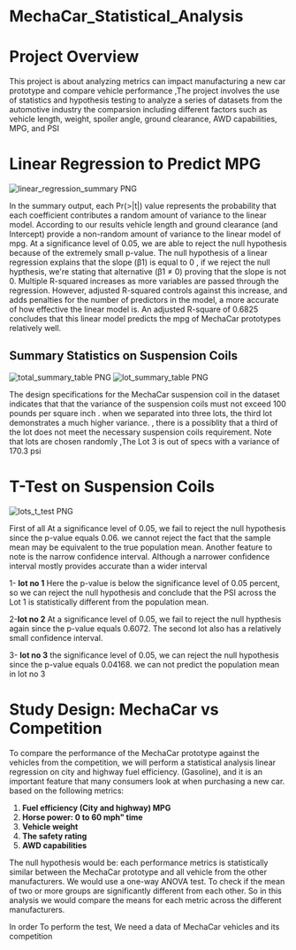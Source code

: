 #   MechaCar_Statistical_Analysis


# Project Overview

This project is about analyzing metrics can  impact manufacturing a new car prototype  and compare vehicle performance ,The project involves the use of statistics and hypothesis testing to analyze a series of datasets from the automotive industry the comparsion including different factors such as   vehicle length, weight, spoiler angle, ground clearance, AWD capabilities, MPG, and PSI


# Linear Regression to Predict MPG




![linear_regression_summary PNG](https://user-images.githubusercontent.com/82621077/128645809-ab470c41-3060-4c22-9568-d2a9e6efd934.png)


In the summary output, each Pr(>|t|) value represents the probability that each coefficient contributes a random amount of variance to the linear model. According to our results vehicle length and ground clearance (and Intercept) provide a non-random amount of variance to the linear model of mpg. At a significance level of 0.05, we are able to reject the null hypothesis because of the extremely small p-value. 
The null hypothesis of a linear regression explains  that the slope (β1) is  equal to 0 , if we reject the null hypthesis, we're stating that alternative (β1 ≠ 0)  proving that the slope is not 0.
Multiple R-squared increases as more variables are passed through the regression. However, adjusted R-squared controls against this increase, and adds penalties for the number of predictors in the model, a more accurate of how effective the linear model is. An adjusted R-square of 0.6825 concludes that this linear model predicts the mpg of MechaCar prototypes relatively well.


  
## Summary Statistics on Suspension Coils






![total_summary_table PNG](https://user-images.githubusercontent.com/82621077/128645881-4706d329-bbcc-47d3-9b3a-4eb2f4e374a6.png)
![lot_summary_table PNG](https://user-images.githubusercontent.com/82621077/128645889-aa083548-7f90-47e4-939e-079a20ddf2c4.png)




The design specifications for the MechaCar suspension coil in  the  dataset indicates that that the variance of the suspension coils must not exceed 100 pounds per square inch .  when we separated into three lots, the third lot demonstrates a much higher variance. , there is a possiblity that a third of the lot does not meet the necessary suspension coils requirement. Note that  lots are chosen randomly ,The Lot 3 is out of specs with a variance of 170.3 psi


# T-Test on Suspension Coils




![lots_t_test PNG](https://user-images.githubusercontent.com/82621077/128646004-4f7c87a0-ae12-4d9e-a815-fdefcf4b8948.png)



First of all   At a significance level of 0.05, we fail to reject the null hypothesis since the p-value equals 0.06.  we cannot reject the fact that the sample mean may be equivalent to the true population mean. Another feature to note is the narrow confidence interval. Although a narrower confidence interval mostly provides accurate than a wider interval 


1- __lot no 1__ Here the p-value is below the significance level of 0.05 percent, so we can reject the null hypothesis and conclude that the PSI across the Lot 1 is statistically different from the population mean.
 
2-__lot no 2__ At a significance level of 0.05, we fail to reject the null hypthesis again since the p-value equals 0.6072. The second lot also has a relatively small confidence interval.

3- __lot no 3__  the significance level of 0.05, we can reject the null hypothesis since the p-value equals 0.04168. we can not predict the population mean  in lot no 3


# Study Design: MechaCar vs Competition


To compare the performance of the MechaCar prototype against the vehicles from the competition, we will perform a statistical analysis  linear regression on city and highway fuel efficiency. (Gasoline), and it is an important feature that many consumers look at when purchasing a new car. based on the following metrics:

1) __Fuel efficiency (City and highway) MPG__
2) __Horse power: 0 to 60 mph" time__
3) __Vehicle weight__
4) __The safety rating__
5) __AWD capabilities__

The null hypothesis would be: each performance metrics is statistically similar between the MechaCar prototype and all vehicle from the other manufacturers.
We would use a one-way ANOVA test. To check if the mean of two or more groups are significantly different from each other.
So in this analysis we would compare the means for each metric across the different manufacturers.

In order To perform the test, We need a data of MechaCar vehicles and its competition 
